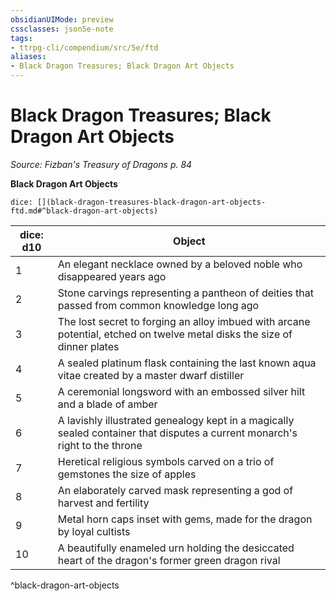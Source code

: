 ```yaml
---
obsidianUIMode: preview
cssclasses: json5e-note
tags:
- ttrpg-cli/compendium/src/5e/ftd
aliases:
- Black Dragon Treasures; Black Dragon Art Objects
---
```

# Black Dragon Treasures; Black Dragon Art Objects
*Source: Fizban's Treasury of Dragons p. 84* 

**Black Dragon Art Objects**

`dice: [](black-dragon-treasures-black-dragon-art-objects-ftd.md#^black-dragon-art-objects)`

| dice: d10 | Object |
|-----------|--------|
| 1 | An elegant necklace owned by a beloved noble who disappeared years ago |
| 2 | Stone carvings representing a pantheon of deities that passed from common knowledge long ago |
| 3 | The lost secret to forging an alloy imbued with arcane potential, etched on twelve metal disks the size of dinner plates |
| 4 | A sealed platinum flask containing the last known aqua vitae created by a master dwarf distiller |
| 5 | A ceremonial longsword with an embossed silver hilt and a blade of amber |
| 6 | A lavishly illustrated genealogy kept in a magically sealed container that disputes a current monarch's right to the throne |
| 7 | Heretical religious symbols carved on a trio of gemstones the size of apples |
| 8 | An elaborately carved mask representing a god of harvest and fertility |
| 9 | Metal horn caps inset with gems, made for the dragon by loyal cultists |
| 10 | A beautifully enameled urn holding the desiccated heart of the dragon's former green dragon rival |
^black-dragon-art-objects